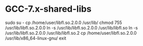 # GCC-7.x-shared-libs

sudo su -
cp /home/user/libfl.so.2.0.0 /usr/lib/
chmod 755 /usr/lib/libfl.so.2.0.0
ln -s /usr/lib/libfl.so.2.0.0 /usr/lib/libfl.so
ln -s /usr/lib/libfl.so.2.0.0 /usr/lib/libfl.so.2
cp /home/user/libfl.so.2.0.0 /usr/lib/x86_64-linux-gnu/
exit
